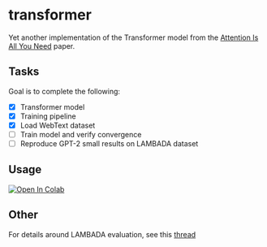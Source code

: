 # transformer

Yet another implementation of the Transformer model from the [Attention Is All You Need](https://arxiv.org/abs/1706.03762?context=cs) paper.

## Tasks

Goal is to complete the following:

- [x] Transformer model
- [x] Training pipeline
- [x] Load WebText dataset
- [ ] Train model and verify convergence
- [ ] Reproduce GPT-2 small results on LAMBADA dataset

## Usage

[![Open In Colab](https://colab.research.google.com/assets/colab-badge.svg)](https://colab.research.google.com/github/jbergq/transformer/blob/main/train.ipynb)

## Other

For details around LAMBADA evaluation, see this [thread](https://github.com/huggingface/transformers/issues/491)
